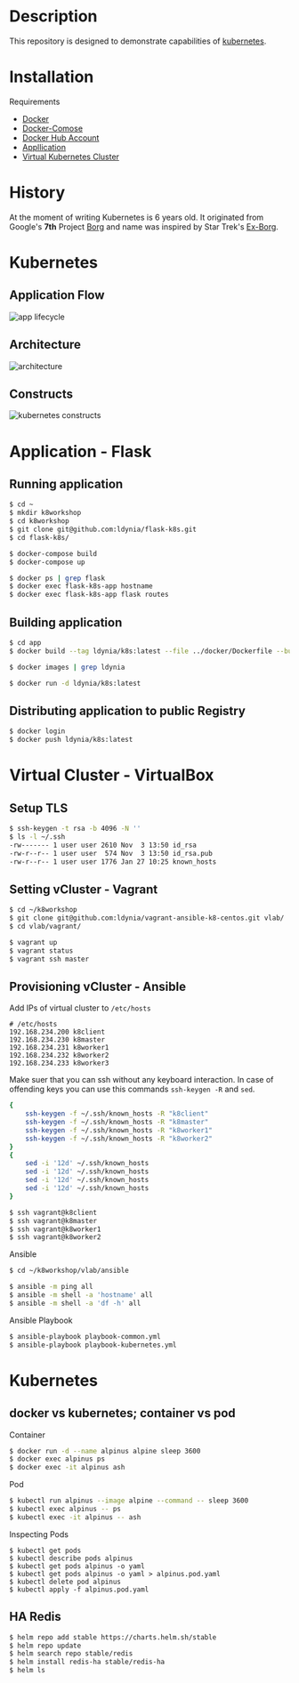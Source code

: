 # Description

This repository is designed to demonstrate capabilities of [kubernetes](https://kubernetes.io/).

# Installation

Requirements

* [Docker](https://docs.docker.com/)
* [Docker-Comose](https://docs.docker.com/compose/install/)
* [Docker Hub Account](https://hub.docker.com/)
* [Appllication](https://github.com/ldynia/flask-k8s)
* [Virtual Kubernetes Cluster](https://github.com/ldynia/vagrant-vlab)

# History

At the moment of writing Kubernetes is 6 years old. It originated from Google's **7th** Project [Borg](https://www.gcppodcast.com/post/episode-46-borg-and-k8s-with-john-wilkes/) and name was inspired by Star Trek's [Ex-Borg](https://en.wikipedia.org/wiki/Seven_of_Nine).

# Kubernetes

## Application Flow

![app lifecycle](https://raw.githubusercontent.com/ldynia/k8s-workshop/master/img/flow.png)

## Architecture

![architecture](https://miro.medium.com/max/2400/1*HXbT0c4Q5XaiCIp6y3VMvw.png)

## Constructs

![kubernetes constructs](https://raw.githubusercontent.com/ldynia/k8s-workshop/master/img/pyramid.png)

# Application - Flask

## Running application

```bash
$ cd ~
$ mkdir k8workshop
$ cd k8workshop
$ git clone git@github.com:ldynia/flask-k8s.git
$ cd flask-k8s/

$ docker-compose build
$ docker-compose up

$ docker ps | grep flask
$ docker exec flask-k8s-app hostname
$ docker exec flask-k8s-app flask routes
```


## Building application

```bash
$ cd app
$ docker build --tag ldynia/k8s:latest --file ../docker/Dockerfile --build-arg APP_COLOR=green .

$ docker images | grep ldynia

$ docker run -d ldynia/k8s:latest
```

## Distributing application to public Registry

```bash
$ docker login
$ docker push ldynia/k8s:latest
```

# Virtual Cluster - VirtualBox

## Setup TLS

```bash
$ ssh-keygen -t rsa -b 4096 -N ''
$ ls -l ~/.ssh
-rw------- 1 user user 2610 Nov  3 13:50 id_rsa
-rw-r--r-- 1 user user  574 Nov  3 13:50 id_rsa.pub
-rw-r--r-- 1 user user 1776 Jan 27 10:25 known_hosts
```

## Setting vCluster - Vagrant

```bash
$ cd ~/k8workshop
$ git clone git@github.com:ldynia/vagrant-ansible-k8-centos.git vlab/
$ cd vlab/vagrant/

$ vagrant up
$ vagrant status
$ vagrant ssh master
```

## Provisioning vCluster - Ansible

Add IPs of virtual cluster to `/etc/hosts`

```
# /etc/hosts
192.168.234.200 k8client
192.168.234.230 k8master
192.168.234.231 k8worker1
192.168.234.232 k8worker2
192.168.234.233 k8worker3
```

Make suer that you can ssh without any keyboard interaction. In case of offending keys you can use this commands `ssh-keygen -R` and `sed`.

```bash
{
    ssh-keygen -f ~/.ssh/known_hosts -R "k8client"
    ssh-keygen -f ~/.ssh/known_hosts -R "k8master"
    ssh-keygen -f ~/.ssh/known_hosts -R "k8worker1"
    ssh-keygen -f ~/.ssh/known_hosts -R "k8worker2"
}
{
    sed -i '12d' ~/.ssh/known_hosts
    sed -i '12d' ~/.ssh/known_hosts
    sed -i '12d' ~/.ssh/known_hosts
    sed -i '12d' ~/.ssh/known_hosts
}
```

```bash
$ ssh vagrant@k8client
$ ssh vagrant@k8master
$ ssh vagrant@k8worker1
$ ssh vagrant@k8worker2
```

Ansible

```bash
$ cd ~/k8workshop/vlab/ansible

$ ansible -m ping all
$ ansible -m shell -a 'hostname' all
$ ansible -m shell -a 'df -h' all
```

Ansible Playbook

```bash
$ ansible-playbook playbook-common.yml
$ ansible-playbook playbook-kubernetes.yml
```

# Kubernetes

## docker vs kubernetes; container vs pod

Container

```bash
$ docker run -d --name alpinus alpine sleep 3600
$ docker exec alpinus ps
$ docker exec -it alpinus ash
```

Pod

```bash
$ kubectl run alpinus --image alpine --command -- sleep 3600
$ kubectl exec alpinus -- ps
$ kubectl exec -it alpinus -- ash
```

Inspecting Pods
```
$ kubectl get pods
$ kubectl describe pods alpinus
$ kubectl get pods alpinus -o yaml
$ kubectl get pods alpinus -o yaml > alpinus.pod.yaml
$ kubectl delete pod alpinus
$ kubectl apply -f alpinus.pod.yaml
```

## HA Redis

```bash
$ helm repo add stable https://charts.helm.sh/stable
$ helm repo update
$ helm search repo stable/redis
$ helm install redis-ha stable/redis-ha
$ helm ls
```
